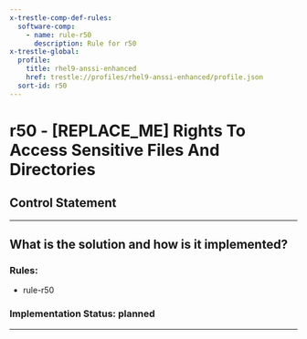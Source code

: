 ```yaml
---
x-trestle-comp-def-rules:
  software-comp:
    - name: rule-r50
      description: Rule for r50
x-trestle-global:
  profile:
    title: rhel9-anssi-enhanced
    href: trestle://profiles/rhel9-anssi-enhanced/profile.json
  sort-id: r50
---
```


# r50 - \[REPLACE_ME\] Rights To Access Sensitive Files And Directories

## Control Statement

______________________________________________________________________

## What is the solution and how is it implemented?

<!-- For implementation status enter one of: implemented, partial, planned, alternative, not-applicable -->

<!-- Note that the list of rules under ### Rules: is read-only and changes will not be captured after assembly to JSON -->

<!-- Add control implementation description here for control: r50 -->

### Rules:

  - rule-r50

### Implementation Status: planned

______________________________________________________________________
